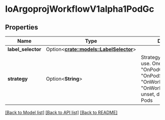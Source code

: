 # IoArgoprojWorkflowV1alpha1PodGc

## Properties

Name | Type | Description | Notes
------------ | ------------- | ------------- | -------------
**label_selector** | Option<[**crate::models::LabelSelector**](LabelSelector.md)> |  | [optional]
**strategy** | Option<**String**> | Strategy is the strategy to use. One of \"OnPodCompletion\", \"OnPodSuccess\", \"OnWorkflowCompletion\", \"OnWorkflowSuccess\". If unset, does not delete Pods | [optional]

[[Back to Model list]](../README.md#documentation-for-models) [[Back to API list]](../README.md#documentation-for-api-endpoints) [[Back to README]](../README.md)


